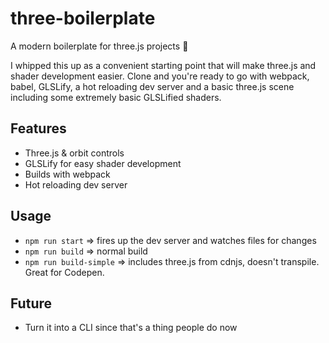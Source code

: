 # three-boilerplate
A modern boilerplate for three.js projects 🎉

I whipped this up as a convenient starting point that will make three.js and shader development easier.  Clone and you're ready to go with webpack, babel, GLSLify, a hot reloading dev server and a basic three.js scene including some extremely basic GLSLified shaders.

## Features
* Three.js & orbit controls
* GLSLify for easy shader development
* Builds with webpack
* Hot reloading dev server

## Usage
* `npm run start` => fires up the dev server and watches files for changes
* `npm run build` => normal build
* `npm run build-simple` => includes three.js from cdnjs, doesn't transpile. Great for Codepen.

## Future
* Turn it into a CLI since that's a thing people do now
